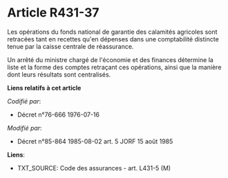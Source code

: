 # Article R431-37

Les opérations du fonds national de garantie des calamités agricoles sont retracées tant en recettes qu'en dépenses dans une
comptabilité distincte tenue par la caisse centrale de réassurance.

Un arrêté du ministre chargé de l'économie et des finances détermine la liste et la forme des comptes retraçant ces
opérations, ainsi que la manière dont leurs résultats sont centralisés.

**Liens relatifs à cet article**

_Codifié par_:

  - Décret n°76-666 1976-07-16

_Modifié par_:

  - Décret n°85-864 1985-08-02 art. 5 JORF 15 août 1985

**Liens**:

  - TXT_SOURCE: Code des assurances - art. L431-5 (M)

